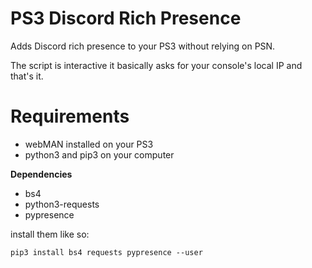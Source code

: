 # PS3 Discord Rich Presence
Adds Discord rich presence to your PS3 without relying on PSN.


The script is interactive it basically asks for your console's local IP and that's it. 


# Requirements

- webMAN installed on your PS3
- python3 and pip3 on your computer

**Dependencies**

- bs4
- python3-requests
- pypresence


install them like so:

`pip3 install bs4 requests pypresence --user`
